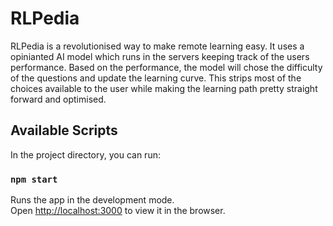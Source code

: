 # RLPedia
RLPedia is a revolutionised way to make remote learning easy. It uses a opinianted AI model which runs in the servers keeping track of the users performance. Based on the performance, the model will chose the difficulty of the questions and update the learning curve. This strips most of the choices available to the user while making the learning path pretty straight forward and optimised.

## Available Scripts

In the project directory, you can run:

### `npm start`

Runs the app in the development mode.\
Open [http://localhost:3000](http://localhost:3000) to view it in the browser.

